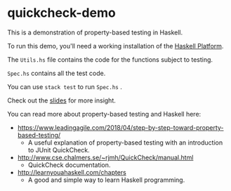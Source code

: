 # quickcheck-demo

This is a demonstration of property-based testing in Haskell.

To run this demo, you'll need a working installation of the [Haskell Platform](https://www.haskell.org/platform/).

The `Utils.hs` file contains the code for the functions subject to testing.

`Spec.hs` contains all the test code.

You can use `stack test` to run `Spec.hs` .

Check out the [slides](https://docs.google.com/presentation/d/18MKNlqMCLRUEoYJyU2T5fcGpiXn5rL6AftEg_pwhD-0/edit?usp=sharing) for more insight.

You can read more about property-based testing and Haskell here:
* https://www.leadingagile.com/2018/04/step-by-step-toward-property-based-testing/
    - A useful explanation of property-based testing with an introduction to JUnit QuickCheck.
* http://www.cse.chalmers.se/~rjmh/QuickCheck/manual.html
    - QuickCheck documentation.
* http://learnyouahaskell.com/chapters
    - A good and simple way to learn Haskell programming.